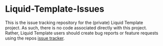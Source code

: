 # Liquid-Template-Issues
This is the issue tracking repository for the (private) Liquid Template project. As such, there is no code associated directly with this project. Rather, Liquid Template users should create bug reports or feature requests using the repos [issue tracker](https://github.com/Liquid-Labs/Liquid-Template-Issues/issues).
